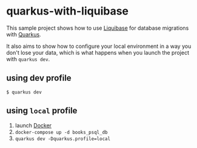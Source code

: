 # quarkus-with-liquibase

This sample project shows how to use [Liquibase](https://www.liquibase.com/) for database migrations with [Quarkus](https://quarkus.io/).

It also aims to show how to configure your local environment in a way you don't lose your data, which is what happens when you launch the project with `quarkus dev`.

## using dev profile

```
$ quarkus dev
```

## using `local` profile

1. launch [Docker](docker.com)
2. `docker-compose up -d books_psql_db`
3. `quarkus dev -Dquarkus.profile=local`